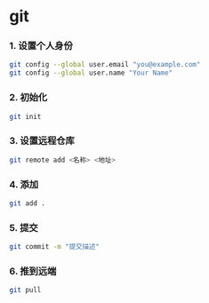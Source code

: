# git

### 1. **设置个人身份**
```bash
git config --global user.email "you@example.com"
git config --global user.name "Your Name"
```
### 2. **初始化**
```bash
git init
```
### 3. **设置远程仓库**
```bash
git remote add <名称> <地址>

```
### 4. **添加**
```bash
git add .
```
### 5. **提交**
```bash
git commit -m "提交描述"
```
### 6. **推到远端**
```bash
git pull
```